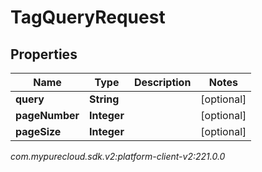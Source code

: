 # TagQueryRequest


## Properties

| Name | Type | Description | Notes |
| ------------ | ------------- | ------------- | ------------- |
| **query** | **String** |  |  [optional] |
| **pageNumber** | **Integer** |  |  [optional] |
| **pageSize** | **Integer** |  |  [optional] |




_com.mypurecloud.sdk.v2:platform-client-v2:221.0.0_
